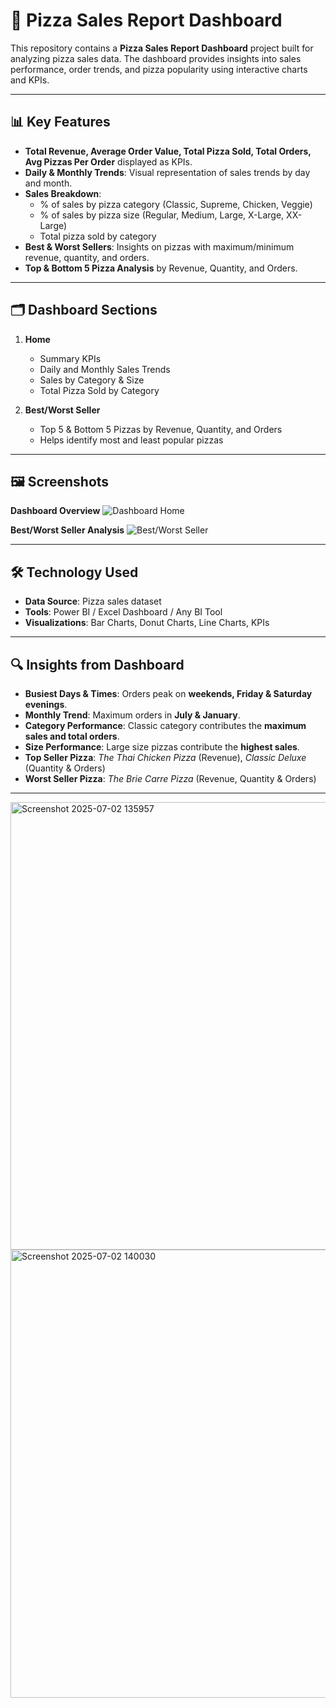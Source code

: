 # 🍕 Pizza Sales Report Dashboard

This repository contains a **Pizza Sales Report Dashboard** project built for analyzing pizza sales data. The dashboard provides insights into sales performance, order trends, and pizza popularity using interactive charts and KPIs.

---

## 📊 Key Features

- **Total Revenue, Average Order Value, Total Pizza Sold, Total Orders, Avg Pizzas Per Order** displayed as KPIs.
- **Daily & Monthly Trends**: Visual representation of sales trends by day and month.
- **Sales Breakdown**:
  - % of sales by pizza category (Classic, Supreme, Chicken, Veggie)
  - % of sales by pizza size (Regular, Medium, Large, X-Large, XX-Large)
  - Total pizza sold by category
- **Best & Worst Sellers**: Insights on pizzas with maximum/minimum revenue, quantity, and orders.
- **Top & Bottom 5 Pizza Analysis** by Revenue, Quantity, and Orders.

---

## 🗂 Dashboard Sections

1. **Home**
   - Summary KPIs
   - Daily and Monthly Sales Trends
   - Sales by Category & Size
   - Total Pizza Sold by Category

2. **Best/Worst Seller**
   - Top 5 & Bottom 5 Pizzas by Revenue, Quantity, and Orders
   - Helps identify most and least popular pizzas

---

## 🖼 Screenshots

**Dashboard Overview**
![Dashboard Home](./images/dashboard_home.png)

**Best/Worst Seller Analysis**
![Best/Worst Seller](./images/best_worst_seller.png)

---

## 🛠 Technology Used

- **Data Source**: Pizza sales dataset
- **Tools**: Power BI / Excel Dashboard / Any BI Tool
- **Visualizations**: Bar Charts, Donut Charts, Line Charts, KPIs

---

## 🔍 Insights from Dashboard

- **Busiest Days & Times**: Orders peak on **weekends, Friday & Saturday evenings**.
- **Monthly Trend**: Maximum orders in **July & January**.
- **Category Performance**: Classic category contributes the **maximum sales and total orders**.
- **Size Performance**: Large size pizzas contribute the **highest sales**.
- **Top Seller Pizza**: *The Thai Chicken Pizza* (Revenue), *Classic Deluxe* (Quantity & Orders)
- **Worst Seller Pizza**: *The Brie Carre Pizza* (Revenue, Quantity & Orders)

---



<img width="1279" height="716" alt="Screenshot 2025-07-02 135957" src="https://github.com/user-attachments/assets/34761e5a-a887-4a75-aad3-5265b2218325" />



<img width="1278" height="717" alt="Screenshot 2025-07-02 140030" src="https://github.com/user-attachments/assets/8c549ea7-d712-402f-9f3a-637dea8eee73" />
